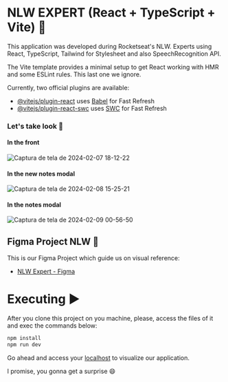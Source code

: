 # NLW EXPERT (React + TypeScript + Vite) 🚀

This application was developed during Rocketseat's NLW. Experts using React, TypeScript, Tailwind for Stylesheet and also SpeechRecognition API.

The Vite template provides a minimal setup to get React working with HMR and some ESLint rules. This last one we ignore.

Currently, two official plugins are available:

- [@vitejs/plugin-react](https://github.com/vitejs/vite-plugin-react/blob/main/packages/plugin-react/README.md) uses [Babel](https://babeljs.io/) for Fast Refresh
- [@vitejs/plugin-react-swc](https://github.com/vitejs/vite-plugin-react-swc) uses [SWC](https://swc.rs/) for Fast Refresh

### Let's take look 👀
#### In the front
![Captura de tela de 2024-02-07 18-12-22](https://github.com/Chris-rod-b/nlw-expert-react/assets/30882865/30fb66aa-4522-4263-809b-17a089982e60)

#### In the new notes modal
![Captura de tela de 2024-02-08 15-25-21](https://github.com/Chris-rod-b/nlw-expert-react/assets/30882865/417fd092-3df1-439e-9520-5642738810de)

#### In the notes modal
![Captura de tela de 2024-02-09 00-56-50](https://github.com/Chris-rod-b/nlw-expert-react/assets/30882865/f7ac985b-f414-4cb9-9c54-2a2457407c50)

## Figma Project NLW 🎨

This is our Figma Project which guide us on visual reference: 

- [NLW Expert - Figma](https://figma.com/community/file/1336456128647909148)

# Executing ▶️

After you clone this project on you machine, please, access the files of it and exec the commands below:

```sh
npm install
npm run dev
```

Go ahead and access your [localhost](http://localhost:5173) to visualize our application.

I promise, you gonna get a surprise 😄
